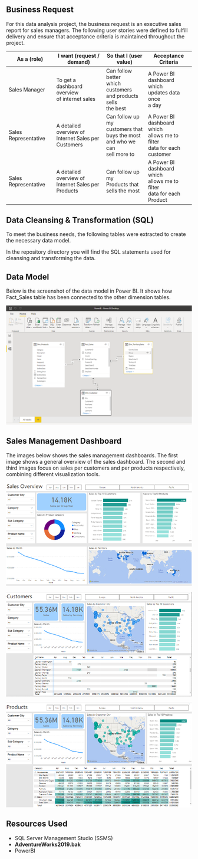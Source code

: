 ## Business Request

For this data analysis project, the business request is an executive sales report for sales managers.
The following user stories were defined to fulfill delivery and ensure that acceptance criteria is
maintained throughout the project. 


| As a (role) | I want (request / demand)| So that I (user value)                                                                         | Acceptance Criteria                                                                   |
|---|-------------------------|------------------------------------------------------------------------------------------------|---------------------------------------------------------------------------------------|
| Sales Manager | To get a dashboard overview <br/>of internet sales | Can follow better <br/>which customers <br/>and products sells<br/> the best                   | A Power BI <br/>dashboard which<br/> updates data once<br/> a day                     |
| Sales Representative  | A detailed overview of <br/>Internet Sales per Customers | Can follow up my <br/>customers that <br/>buys the most <br/> and who we can <br/>sell more to | A Power BI <br/> dashboard which<br/> allows me to filter <br/>data for each customer | 
| Sales Representative  | A detailed overview of <br/>Internet Sales per Products | Can follow up my<br/> Products that<br/> sells the most | A Power BI <br/>dashboard which <br/>allows me to filter <br/>data for each<br/> Product                  |



## Data Cleansing & Transformation (SQL)

To meet the business needs, the following tables were extracted to create the 
necessary data model. 

In the repository directory you will find the SQL statements used for cleansing and transforming the data. 


## Data Model

Below is the screenshot of the data model in Power BI. It shows how Fact_Sales table has been connected
to the other dimension tables.

![Alt text](diagramPBI.PNG)


## Sales Management Dashboard

The images below shows the sales management dashboards. The first image 
shows a general overview of the sales dashboard. The second and third images
focus on sales per customers and per products respectively, combining different visualization tools.

![](Sales_overview.PNG)

![](Customers_dashboard.PNG)

![](Products_Dashboard.PNG)

## Resources Used
- SQL Server Management Studio (SSMS)
- **AdventureWorks2019.bak** 
- PowerBI













